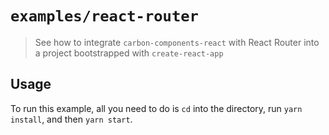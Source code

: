 # `examples/react-router`

> See how to integrate `carbon-components-react` with React Router into a project
> bootstrapped with `create-react-app`

## Usage

To run this example, all you need to do is `cd` into the directory, run `yarn install`, and then `yarn start`.
